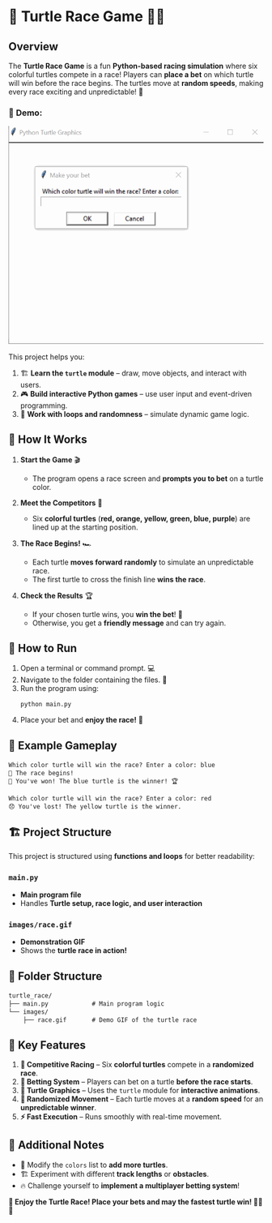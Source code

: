 # 🏁 **Turtle Race Game** 🐢🎉  

## Overview  
The **Turtle Race Game** is a fun **Python-based racing simulation** where six colorful turtles compete in a race! Players can **place a bet** on which turtle will win before the race begins. The turtles move at **random speeds**, making every race exciting and unpredictable! 🎲  

### 🌟 **Demo:**  
![Turtle Race Demo](images/race.gif)  

This project helps you:  
1. 🏗 **Learn the `turtle` module** – draw, move objects, and interact with users.  
2. 🎮 **Build interactive Python games** – use user input and event-driven programming.  
3. 🔄 **Work with loops and randomness** – simulate dynamic game logic.  

## 🎯 **How It Works**  

1. **Start the Game** 🎬  
   - The program opens a race screen and **prompts you to bet** on a turtle color.  

2. **Meet the Competitors** 🏁  
   - Six **colorful turtles** (**red, orange, yellow, green, blue, purple**) are lined up at the starting position.  

3. **The Race Begins!** 🏎️  
   - Each turtle **moves forward randomly** to simulate an unpredictable race.  
   - The first turtle to cross the finish line **wins the race**.  

4. **Check the Results** 🏆  
   - If your chosen turtle wins, you **win the bet**! 🎉  
   - Otherwise, you get a **friendly message** and can try again.  

## 📌 **How to Run**  

1. Open a terminal or command prompt. 💻  
2. Navigate to the folder containing the files. 📂  
3. Run the program using:  
   ```bash
   python main.py
   ```  
4. Place your bet and **enjoy the race!** 🏁  

## 📝 **Example Gameplay**  

```plaintext
Which color turtle will win the race? Enter a color: blue
🎲 The race begins!
🎉 You've won! The blue turtle is the winner! 🏆
```

```plaintext
Which color turtle will win the race? Enter a color: red
😞 You've lost! The yellow turtle is the winner.
```

## 🏗️ **Project Structure**  

This project is structured using **functions and loops** for better readability:  

### `main.py`  
- **Main program file**  
- Handles **Turtle setup, race logic, and user interaction**  

### `images/race.gif`  
- **Demonstration GIF**  
- Shows the **turtle race in action!**  

## 📁 **Folder Structure**  

```
turtle_race/
├── main.py            # Main program logic
└── images/
    ├── race.gif       # Demo GIF of the turtle race
```

## 🚀 **Key Features**  

1. **🏁 Competitive Racing** – Six **colorful turtles** compete in a **randomized race**.  
2. **🎲 Betting System** – Players can bet on a turtle **before the race starts**.  
3. **🐢 Turtle Graphics** – Uses the `turtle` module for **interactive animations**.  
4. **🔄 Randomized Movement** – Each turtle moves at a **random speed** for an **unpredictable winner**.  
5. **⚡ Fast Execution** – Runs smoothly with real-time movement.  

## 🌟 **Additional Notes**  

- 🎨 Modify the `colors` list to **add more turtles**.  
- 🏗 Experiment with different **track lengths** or **obstacles**.  
- 🔥 Challenge yourself to **implement a multiplayer betting system**!  

**🎉 Enjoy the Turtle Race! Place your bets and may the fastest turtle win! 🐢🏁🔥**  